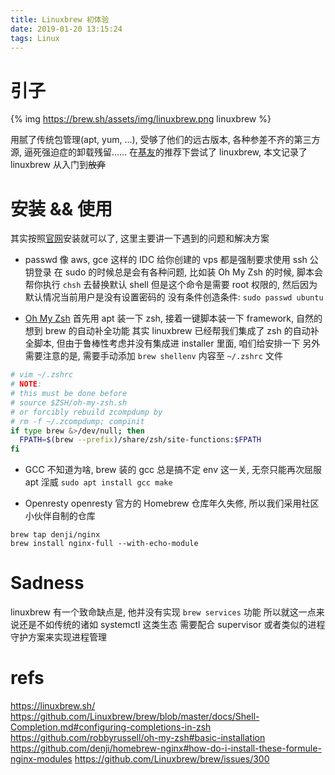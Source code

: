 ```yaml
---
title: Linuxbrew 初体验
date: 2019-01-20 13:15:24
tags: Linux
---
```


# 引子

{% img https://brew.sh/assets/img/linuxbrew.png linuxbrew %}

用腻了传统包管理(apt, yum, ...), 受够了他们的远古版本, 各种参差不齐的第三方源, 逼死强迫症的卸载残留......
在[基友](https://fyibmsd.github.io)的推荐下尝试了 linuxbrew, 本文记录了 linuxbrew 从入门到~~放弃~~

<!-- more -->

# 安装 && 使用

其实按照[官网](https://linuxbrew.sh)安装就可以了, 这里主要讲一下遇到的问题和解决方案

 - passwd
像 aws, gce 这样的 IDC 给你创建的 vps 都是强制要求使用 ssh 公钥登录
在 sudo 的时候总是会有各种问题, 比如装 Oh My Zsh 的时候, 脚本会帮你执行 `chsh` 去替换默认 shell
但是这个命令是需要 root 权限的, 然后因为默认情况当前用户是没有设置密码的
没有条件创造条件: `sudo passwd ubuntu`

 - [Oh My Zsh](https://github.com/robbyrussell/oh-my-zsh#basic-installation)
首先用 apt 装一下 zsh, 接着一键脚本装一下 framework, 自然的想到 brew 的自动补全功能
其实 linuxbrew 已经帮我们集成了 zsh 的自动补全脚本, 但由于鲁棒性考虑并没有集成进 installer 里面, 咱们给安排一下
另外需要注意的是, 需要手动添加 `brew shellenv` 内容至 `~/.zshrc` 文件
```bash
# vim ~/.zshrc
# NOTE:
# this must be done before
# source $ZSH/oh-my-zsh.sh
# or forcibly rebuild zcompdump by
# rm -f ~/.zcompdump; compinit
if type brew &>/dev/null; then
  FPATH=$(brew --prefix)/share/zsh/site-functions:$FPATH
fi
```

 - GCC
不知道为啥, brew 装的 gcc 总是搞不定 env 这一关, 无奈只能再次屈服 apt 淫威 `sudo apt install gcc make`

 - Openresty
openresty 官方的 Homebrew 仓库年久失修, 所以我们采用社区小伙伴自制的仓库
```
brew tap denji/nginx
brew install nginx-full --with-echo-module
```

# Sadness
linuxbrew 有一个致命缺点是, 他并没有实现 `brew services` 功能
所以就这一点来说还是不如传统的诸如 systemctl 这类生态
需要配合 supervisor 或者类似的进程守护方案来实现进程管理

# refs

https://linuxbrew.sh/
https://github.com/Linuxbrew/brew/blob/master/docs/Shell-Completion.md#configuring-completions-in-zsh
https://github.com/robbyrussell/oh-my-zsh#basic-installation
https://github.com/denji/homebrew-nginx#how-do-i-install-these-formule-nginx-modules
https://github.com/Linuxbrew/brew/issues/300
